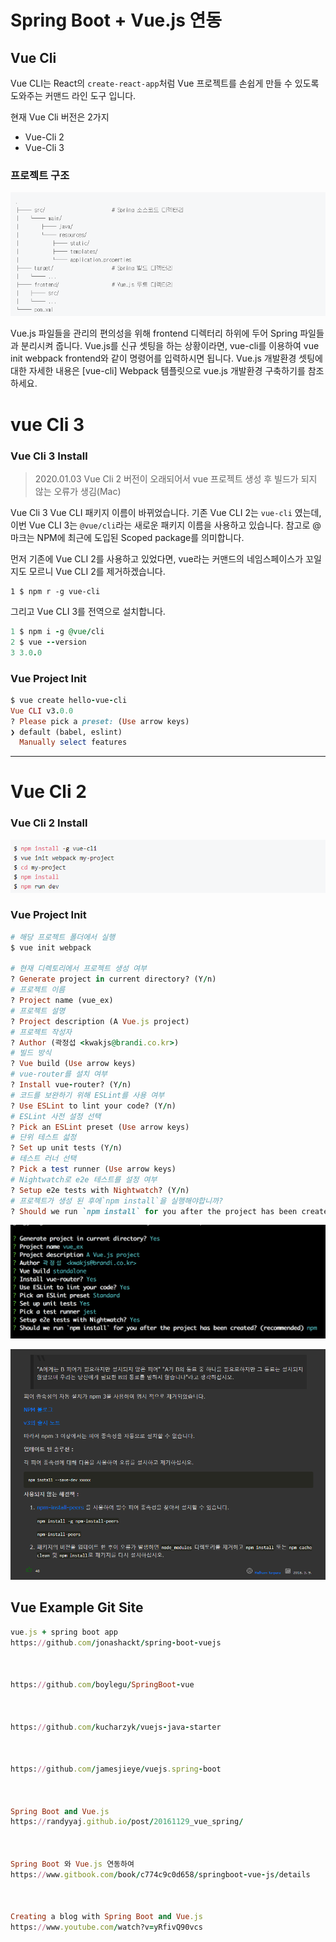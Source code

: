 
# Spring Boot + Vue.js 연동

## Vue Cli
Vue CLI는 React의 `create-react-app`처럼 Vue 프로젝트를 손쉽게 만들 수 있도록 도와주는 커맨드 라인 도구 입니다.

현재 Vue Cli 버전은 2가지
* Vue-Cli 2
* Vue-Cli 3

### 프로젝트 구조

![](assets/SpringBoot-Vue-e0bfe605.png)

Vue.js 파일들을 관리의 편의성을 위해 frontend 디렉터리 하위에 두어 Spring 파일들과 분리시켜 줍니다. Vue.js를 신규 셋팅을 하는 상황이라면, vue-cli를 이용하여 vue init webpack frontend와 같이 명령어를 입력하시면 됩니다. Vue.js 개발환경 셋팅에 대한 자세한 내용은 [vue-cli] Webpack 템플릿으로 vue.js 개발환경 구축하기를 참조하세요.

# vue Cli 3

### Vue Cli 3 Install

> 2020.01.03 Vue Cli 2 버전이 오래되어서 vue 프로젝트 생성 후 빌드가 되지 않는 오류가 생김(Mac)

Vue Cli 3
Vue CLI 패키지 이름이 바뀌었습니다.
기존 Vue CLI 2는 `vue-cli` 였는데, 이번 Vue CLI 3는 `@vue/cli`라는 새로운 패키지 이름을 사용하고 있습니다.
참고로 @ 마크는 NPM에 최근에 도입된 Scoped package를 의미합니다.

먼저 기존에 Vue CLI 2를 사용하고 있었다면,
vue라는 커맨드의 네임스페이스가 꼬일지도 모르니 Vue CLI 2를 제거하겠습니다.

```node
1 $ npm r -g vue-cli
```

그리고 Vue CLI 3를 전역으로 설치합니다.

```ruby
1 $ npm i -g @vue/cli
2 $ vue --version
3 3.0.0
```

### Vue Project Init

```ruby
$ vue create hello-vue-cli
Vue CLI v3.0.0
? Please pick a preset: (Use arrow keys)
❯ default (babel, eslint)
  Manually select features
```


---
# Vue Cli 2

### Vue Cli 2 Install

![](assets/SpringBoot-Vue-2dd31794.png)


### Vue Project Init
```ruby
# 해당 프로젝트 폴더에서 실행
$ vue init webpack

# 현재 디렉토리에서 프로젝트 생성 여부
? Generate project in current directory? (Y/n)
# 프로젝트 이름
? Project name (vue_ex)
# 프로젝트 설명
? Project description (A Vue.js project)
# 프로젝트 작성자
? Author (곽정섭 <kwakjs@brandi.co.kr>)
# 빌드 방식
? Vue build (Use arrow keys)
# vue-router를 설치 여부
? Install vue-router? (Y/n)
# 코드를 보완하기 위해 ESLint를 사용 여부
? Use ESLint to lint your code? (Y/n)
# ESLint 사전 설정 선택
? Pick an ESLint preset (Use arrow keys)
# 단위 테스트 섧정
? Set up unit tests (Y/n)
# 테스트 러너 선택
? Pick a test runner (Use arrow keys)
# Nightwatch로 e2e 테스트를 설정 여부
? Setup e2e tests with Nightwatch? (Y/n)
# 프로젝트가 생성 된 후에`npm install`을 실행해야합니까?
? Should we run `npm install` for you after the project has been created? (recommended) (Use arrow keys)
```

![](assets/SpringBoot-Vue-b8d2701b.png)



![](assets/SpringBoot-Vue-e99fe56f.png)



## Vue Example Git Site

```ruby
vue.js + spring boot app
https://github.com/jonashackt/spring-boot-vuejs



https://github.com/boylegu/SpringBoot-vue



https://github.com/kucharzyk/vuejs-java-starter



https://github.com/jamesjieye/vuejs.spring-boot



Spring Boot and Vue.js
https://randyyaj.github.io/post/20161129_vue_spring/



Spring Boot 와 Vue.js 연동하여
https://www.gitbook.com/book/c774c9c0d658/springboot-vue-js/details



Creating a blog with Spring Boot and Vue.js
https://www.youtube.com/watch?v=yRfivQ90vcs
```
